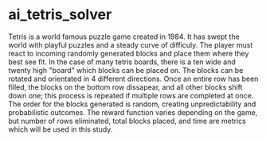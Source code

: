 # ai_tetris_solver

Tetris is a world famous puzzle game created in 1984. It has swept the world with playful puzzles and a steady curve of difficuly. The player must react to incoming randomly generated blocks and place them where they best see fit. In the case of many tetris boards, there is a ten wide and twenty high "board" which blocks can be placed on. The blocks can be rotated and orientated in 4 different directions. Once an entire row has been filled, the blocks on the bottom row dissapear, and all other blocks shift down one; this process is repeated if multiple rows are completed at once. The order for the blocks generated is random, creating unpredictability and probabilistic outcomes. The reward function varies depending on the game, but number of rows eliminated, total blocks placed, and time are metrics which will be used in this study.
